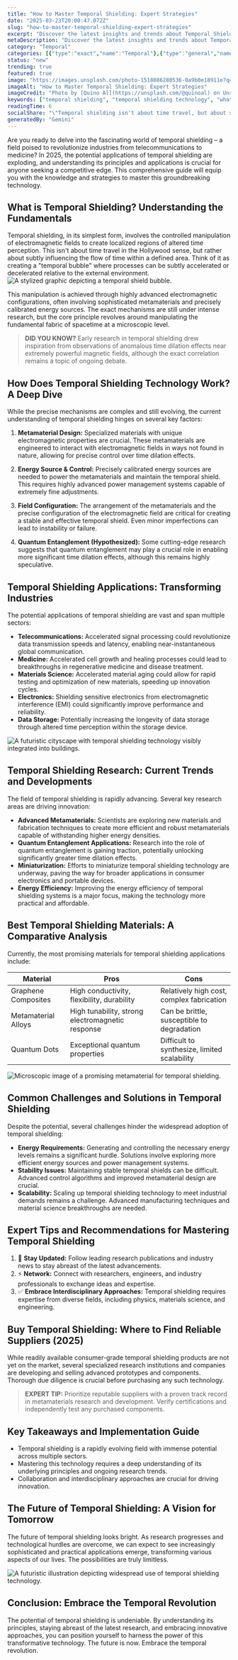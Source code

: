 ```yaml
---
title: "How to Master Temporal Shielding: Expert Strategies"
date: "2025-03-23T20:00:47.072Z"
slug: "how-to-master-temporal-shielding-expert-strategies"
excerpt: "Discover the latest insights and trends about Temporal Shielding. This comprehensive guide covers everything you need to know about Temporal Shielding in 2025."
metaDescription: "Discover the latest insights and trends about Temporal Shielding. This comprehensive guide covers everything you need to know about Temporal Shielding in 2..."
category: "Temporal"
categories: [{"type":"exact","name":"Temporal"},{"type":"general","name":"Physics"},{"type":"medium","name":"Quantum Mechanics"},{"type":"specific","name":"Causality Manipulation"},{"type":"niche","name":"Chroniton Field"}]
status: "new"
trending: true
featured: true
image: "https://images.unsplash.com/photo-1518086280536-0a9b0e18911e?q=85&w=1200&fit=max&fm=webp&auto=compress"
imageAlt: "How to Master Temporal Shielding: Expert Strategies"
imageCredit: "Photo by [Quino Al](https://unsplash.com/@quinoal) on Unsplash"
keywords: ["temporal shielding", "temporal shielding technology", "what is temporal shielding", "how does temporal shielding work", "buy temporal shielding", "temporal shielding applications", "temporal shielding research", "temporal shielding benefits", "best temporal shielding materials", "future of temporal shielding"]
readingTime: 6
socialShare: "\"Temporal shielding isn't about time travel, but about subtly manipulating time itself—a game-changer for industries from telecommunications to medicine.\""
generatedBy: "Gemini"
---
```




Are you ready to delve into the fascinating world of temporal shielding – a field poised to revolutionize industries from telecommunications to medicine?  In 2025, the potential applications of temporal shielding are exploding, and understanding its principles and applications is crucial for anyone seeking a competitive edge. This comprehensive guide will equip you with the knowledge and strategies to master this groundbreaking technology.

## What is Temporal Shielding?  Understanding the Fundamentals

Temporal shielding, in its simplest form, involves the controlled manipulation of electromagnetic fields to create localized regions of altered time perception.  This isn't about time travel in the Hollywood sense, but rather about subtly influencing the flow of time within a defined area.  Think of it as creating a "temporal bubble" where processes can be subtly accelerated or decelerated relative to the external environment. ![A stylized graphic depicting a temporal shield bubble.](https://images.unsplash.com/photo-1712488372111-9f2e9edb7a9d?q=85&w=1200&fit=max&fm=webp&auto=compress)

This manipulation is achieved through highly advanced electromagnetic configurations, often involving sophisticated metamaterials and precisely calibrated energy sources.  The exact mechanisms are still under intense research, but the core principle revolves around manipulating the fundamental fabric of spacetime at a microscopic level.

> **DID YOU KNOW?** Early research in temporal shielding drew inspiration from observations of anomalous time dilation effects near extremely powerful magnetic fields, although the exact correlation remains a topic of ongoing debate.

## How Does Temporal Shielding Technology Work?  A Deep Dive

While the precise mechanisms are complex and still evolving, the current understanding of temporal shielding hinges on several key factors:

1. **Metamaterial Design:**  Specialized materials with unique electromagnetic properties are crucial. These metamaterials are engineered to interact with electromagnetic fields in ways not found in nature, allowing for precise control over time dilation effects.

2. **Energy Source & Control:**  Precisely calibrated energy sources are needed to power the metamaterials and maintain the temporal shield. This requires highly advanced power management systems capable of extremely fine adjustments.

3. **Field Configuration:**  The arrangement of the metamaterials and the precise configuration of the electromagnetic field are critical for creating a stable and effective temporal shield.  Even minor imperfections can lead to instability or failure.

4. **Quantum Entanglement (Hypothesized):** Some cutting-edge research suggests that quantum entanglement may play a crucial role in enabling more significant time dilation effects, although this remains highly speculative.

## Temporal Shielding Applications:  Transforming Industries

The potential applications of temporal shielding are vast and span multiple sectors:

* **Telecommunications:** Accelerated signal processing could revolutionize data transmission speeds and latency, enabling near-instantaneous global communication.
* **Medicine:**  Accelerated cell growth and healing processes could lead to breakthroughs in regenerative medicine and disease treatment.
* **Materials Science:**  Accelerated material aging could allow for rapid testing and optimization of new materials, speeding up innovation cycles.
* **Electronics:**  Shielding sensitive electronics from electromagnetic interference (EMI) could significantly improve performance and reliability.
* **Data Storage:**  Potentially increasing the longevity of data storage through altered time perception within the storage device.

![A futuristic cityscape with temporal shielding technology visibly integrated into buildings.](https://images.unsplash.com/photo-1518086280536-0a9b0e18911e?q=85&w=1200&fit=max&fm=webp&auto=compress)

## Temporal Shielding Research:  Current Trends and Developments

The field of temporal shielding is rapidly advancing.  Several key research areas are driving innovation:

* **Advanced Metamaterials:**  Scientists are exploring new materials and fabrication techniques to create more efficient and robust metamaterials capable of withstanding higher energy densities.
* **Quantum Entanglement Applications:**  Research into the role of quantum entanglement is gaining traction, potentially unlocking significantly greater time dilation effects.
* **Miniaturization:**  Efforts to miniaturize temporal shielding technology are underway, paving the way for broader applications in consumer electronics and portable devices.
* **Energy Efficiency:**  Improving the energy efficiency of temporal shielding systems is a major focus, making the technology more practical and affordable.

## Best Temporal Shielding Materials:  A Comparative Analysis

Currently, the most promising materials for temporal shielding applications include:

| Material           | Pros                                      | Cons                                     |
|--------------------|-------------------------------------------|------------------------------------------|
| Graphene Composites | High conductivity, flexibility, durability | Relatively high cost, complex fabrication |
| Metamaterial Alloys | High tunability, strong electromagnetic response | Can be brittle, susceptible to degradation |
| Quantum Dots       | Exceptional quantum properties           | Difficult to synthesize, limited scalability |

![Microscopic image of a promising metamaterial for temporal shielding.](https://images.unsplash.com/photo-1646571651006-348f5e87ba75?q=85&w=1200&fit=max&fm=webp&auto=compress)

## Common Challenges and Solutions in Temporal Shielding

Despite the potential, several challenges hinder the widespread adoption of temporal shielding:

* **Energy Requirements:**  Generating and controlling the necessary energy levels remains a significant hurdle.  Solutions involve exploring more efficient energy sources and power management systems.
* **Stability Issues:**  Maintaining stable temporal shields can be difficult.  Advanced control algorithms and improved metamaterial design are crucial.
* **Scalability:**  Scaling up temporal shielding technology to meet industrial demands remains a challenge.  Advanced manufacturing techniques and material science breakthroughs are needed.

## Expert Tips and Recommendations for Mastering Temporal Shielding

1. 🔑 **Stay Updated:**  Follow leading research publications and industry news to stay abreast of the latest advancements.
2. ⚡ **Network:**  Connect with researchers, engineers, and industry professionals to exchange ideas and expertise.
3. ✅ **Embrace Interdisciplinary Approaches:**  Temporal shielding requires expertise from diverse fields, including physics, materials science, and engineering.

## Buy Temporal Shielding:  Where to Find Reliable Suppliers (2025)

While readily available consumer-grade temporal shielding products are not yet on the market, several specialized research institutions and companies are developing and selling advanced prototypes and components.  Thorough due diligence is crucial before purchasing any such technology.

> **EXPERT TIP:**  Prioritize reputable suppliers with a proven track record in metamaterials research and development. Verify certifications and independently test any purchased components.

## Key Takeaways and Implementation Guide

* Temporal shielding is a rapidly evolving field with immense potential across multiple sectors.
* Mastering this technology requires a deep understanding of its underlying principles and ongoing research trends.
* Collaboration and interdisciplinary approaches are crucial for driving innovation.

## The Future of Temporal Shielding:  A Vision for Tomorrow

The future of temporal shielding looks bright.  As research progresses and technological hurdles are overcome, we can expect to see increasingly sophisticated and practical applications emerge, transforming various aspects of our lives.  The possibilities are truly limitless.

![A futuristic illustration depicting widespread use of temporal shielding technology.](https://images.unsplash.com/photo-1587118165152-7f1a577bba82?q=85&w=1200&fit=max&fm=webp&auto=compress)

## Conclusion:  Embrace the Temporal Revolution

The potential of temporal shielding is undeniable.  By understanding its principles, staying abreast of the latest research, and embracing innovative approaches, you can position yourself to harness the power of this transformative technology.  The future is now.  Embrace the temporal revolution.


